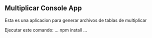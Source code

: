 ## Multiplicar Console App

Esta es una aplicacion para generar archivos de tablas de multiplicar

Ejecutar este comando:
    ...
    npm install
    ...